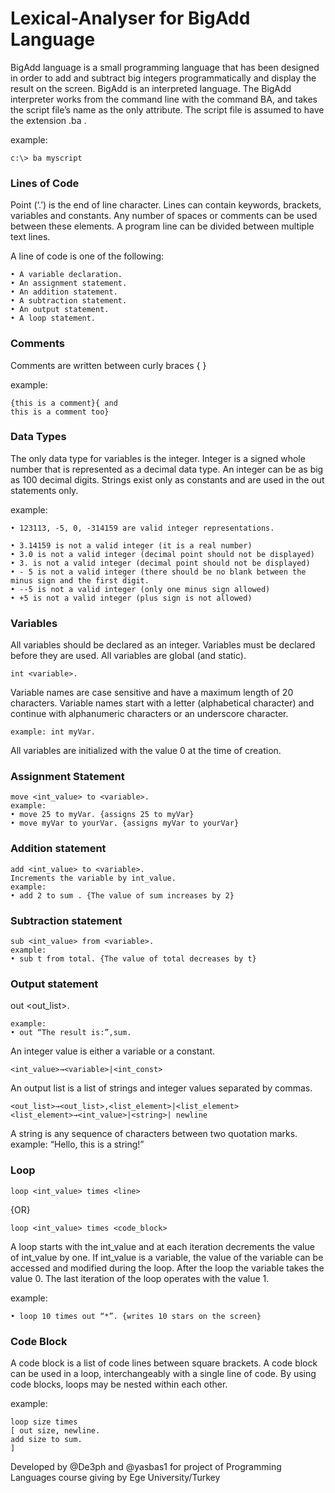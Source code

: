 # Lexical-Analyser for BigAdd Language

BigAdd language is a small programming language that has been designed in order to add and subtract big integers programmatically and display the result on the screen. 
BigAdd is an interpreted language. 
The BigAdd interpreter works from the command line with the command BA, and takes the script file’s name as the only attribute. 
The script file is assumed to have the extension .ba .

  example: 

	c:\> ba myscript

### Lines of Code
  Point (‘.’) is the end of line character. Lines can contain keywords, brackets, variables and constants. Any number of spaces or comments can be used between these elements. A   program line can be divided between multiple text lines.

  A line of code is one of the following:
  
	• A variable declaration.
	• An assignment statement.
	• An addition statement.
	• A subtraction statement.
	• An output statement.
	• A loop statement.
	
### Comments
  Comments are written between curly braces { }

  example: 
  
	{this is a comment}{ and
	this is a comment too}

### Data Types
  The only data type for variables is the integer. Integer is a signed whole number that is represented as a decimal data type. 
  An integer can be as big as 100 decimal digits.
  Strings exist only as constants and are used in the out statements only.
	
  example: 
  
	• 123113, -5, 0, -314159 are valid integer representations.
	
	• 3.14159 is not a valid integer (it is a real number)
	• 3.0 is not a valid integer (decimal point should not be displayed)
	• 3. is not a valid integer (decimal point should not be displayed)
	• - 5 is not a valid integer (there should be no blank between the minus sign and the first digit.
	• --5 is not a valid integer (only one minus sign allowed)
	• +5 is not a valid integer (plus sign is not allowed)
	
### Variables
  All variables should be declared as an integer. Variables must be declared before they are used. All variables are global (and static).

	int <variable>.
	
  Variable names are case sensitive and have a maximum length of 20 characters. 
  Variable names start with a letter (alphabetical character) and continue with alphanumeric characters or an underscore character.
  
	example: int myVar.
	
  All variables are initialized with the value 0 at the time of creation.
  
### Assignment Statement

	move <int_value> to <variable>.
	example: 
	• move 25 to myVar. {assigns 25 to myVar}
	• move myVar to yourVar. {assigns myVar to yourVar}
	
### Addition statement 

	add <int_value> to <variable>.
	Increments the variable by int_value.
	example: 
	• add 2 to sum . {The value of sum increases by 2}
	
### Subtraction statement 

	sub <int_value> from <variable>.
	example: 
	• sub t from total. {The value of total decreases by t}
	
### Output statement 

out <out_list>.

	example: 
	• out “The result is:”,sum.
	
An integer value is either a variable or a constant.

	<int_value>→<variable>|<int_const>
	
An output list is a list of strings and integer values separated by commas.

	<out_list>→<out_list>,<list_element>|<list_element>
	<list_element>→<int_value>|<string>| newline

A string is any sequence of characters between two quotation marks.
example: “Hello, this is a string!”
	
### Loop

	loop <int_value> times <line>
	
{OR}

	loop <int_value> times <code_block>
	
  A loop starts with the int_value and at each iteration decrements the value of int_value by one. 
  If int_value is a variable, the value of the variable can be accessed and modified during the loop. After the loop the variable takes the value 0. 
  The last iteration of the loop operates with the value 1.

example:

	• loop 10 times out “*”. {writes 10 stars on the screen}

### Code Block
  A code block is a list of code lines between square brackets. A code block can be used in a loop, interchangeably with a single line of code. 
  By using code blocks, loops may be nested within each other. 
  
  example:
  
	loop size times
	[ out size, newline.
	add size to sum.
	]


Developed by @De3ph and @yasbas1 for project of Programming Languages course giving by Ege University/Turkey
